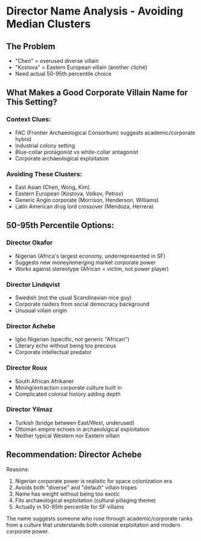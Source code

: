 # Director Name Analysis - Avoiding Median Clusters

## The Problem
- "Chen" = overused diverse villain
- "Kostova" = Eastern European villain (another cliché)
- Need actual 50-95th percentile choice

## What Makes a Good Corporate Villain Name for This Setting?

### Context Clues:
- FAC (Frontier Archaeological Consortium) suggests academic/corporate hybrid
- Industrial colony setting
- Blue-collar protagonist vs white-collar antagonist
- Corporate archaeological exploitation

### Avoiding These Clusters:
- East Asian (Chen, Wong, Kim)
- Eastern European (Kostova, Volkov, Petrov)
- Generic Anglo corporate (Morrison, Henderson, Williams)
- Latin American drug lord crossover (Mendoza, Herrera)

## 50-95th Percentile Options:

### Director Okafor
- Nigerian (Africa's largest economy, underrepresented in SF)
- Suggests new money/emerging market corporate power
- Works against stereotype (African = victim, not power player)

### Director Lindqvist  
- Swedish (not the usual Scandinavian nice guy)
- Corporate raiders from social democracy background
- Unusual villain origin

### Director Achebe
- Igbo Nigerian (specific, not generic "African")
- Literary echo without being too precious
- Corporate intellectual predator

### Director Roux
- South African Afrikaner
- Mining/extraction corporate culture built in
- Complicated colonial history adding depth

### Director Yilmaz
- Turkish (bridge between East/West, underused)
- Ottoman empire echoes in archaeological exploitation
- Neither typical Western nor Eastern villain

## Recommendation: Director Achebe

Reasons:
1. Nigerian corporate power is realistic for space colonization era
2. Avoids both "diverse" and "default" villain tropes
3. Name has weight without being too exotic
4. Fits archaeological exploitation (cultural pillaging theme)
5. Actually in 50-95th percentile for SF villains

The name suggests someone who rose through academic/corporate ranks from a culture that understands both colonial exploitation and modern corporate power.